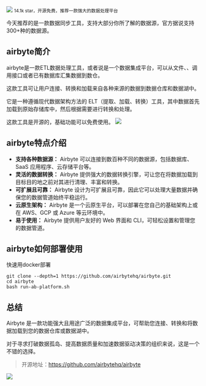 <img src="/assets/image/240429-airbyte-1.png" style="max-width: 70%; height: auto;">
<small>14.1k star，开源免费，推荐一款强大的数据处理平台</small>


今天推荐的是一款数据同步工具，支持大部分你所了解的数据源，官方据说支持300+种的数据源。

## airbyte简介

airbyte是一款ETL数据处理工具，或者说是一个数据集成平台，可以从文件、、调用接口或者已有数据库汇集数据到数仓。

这款工具可让用户连接、转换和加载来自各种来源的数据到数据仓库和数据湖中。

它是一种遵循现代数据架构方法的 ELT（提取、加载、转换）工具，其中数据首先加载到原始存储库中，然后根据需要进行转换和处理。

这款工具是开源的，基础功能可以免费使用。
![](/assets/image/240429-airbyte-1.png)

## airbyte特点介绍

* **支持各种数据源：** Airbyte 可以连接到数百种不同的数据源，包括数据库、SaaS 应用程序、云存储平台等。
* **灵活的数据转换：** Airbyte 提供强大的数据转换引擎，可让您在将数据加载到目标目的地之前对其进行清理、丰富和转换。
* **可扩展且可靠：** Airbyte 设计为可扩展且可靠，因此它可以处理大量数据并确保您的数据管道始终平稳运行。
* **云原生架构：** Airbyte 是一个云原生平台，可以部署在您自己的基础架构上或在 AWS、GCP 或 Azure 等云环境中。
* **易于使用：** Airbyte 提供用户友好的 Web 界面和 CLI，可轻松设置和管理您的数据管道。

## airbyte如何部署使用

快速用docker部署

```
git clone --depth=1 https://github.com/airbytehq/airbyte.git
cd airbyte
bash run-ab-platform.sh
```


## 总结

Airbyte 是一款功能强大且用途广泛的数据集成平台，可帮助您连接、转换和将数据加载到您的数据仓库或数据湖中。

对于寻求打破数据孤岛、提高数据质量和加速数据驱动决策的组织来说，这是一个不错的选择。

> 开源地址：https://github.com/airbytehq/airbyte


![](/assets/image/240429-airbyte-2.png)
